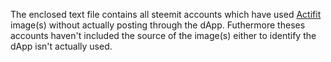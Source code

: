 The enclosed text file contains all steemit accounts which have used [Actifit](https://actifit.io) image(s) without actually posting through the dApp. Futhermore theses accounts haven't included the source of the image(s) either to identify the dApp isn't actually used.
